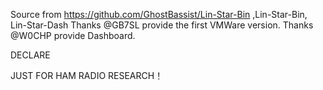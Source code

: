 Source from https://github.com/GhostBassist/Lin-Star-Bin ,Lin-Star-Bin, Lin-Star-Dash
  Thanks @GB7SL provide the first VMWare version.
  Thanks @W0CHP provide Dashboard.

DECLARE

JUST FOR HAM RADIO RESEARCH！



